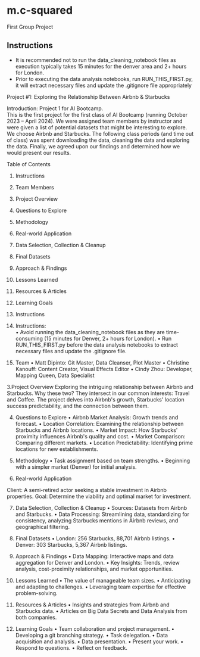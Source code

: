 # m.c-squared
First Group Project

## Instructions

* It is recommended not to run the data_cleaning_notebook files as execution typically takes 15 minutes for the denver area and 2+ hours for London.
* Prior to executing the data analysis notebooks, run RUN_THIS_FIRST.py, it will extract necessary files and update the .gitignore file appropriately

Project #1: Exploring the Relationship Between Airbnb & Starbucks

Introduction:  Project 1 for AI Bootcamp.  
This is the first project for the first class of AI Bootcamp (running October 2023 – April 2024). We were assigned team members by instructor and were given a list of potential datasets that might be interesting to explore. We choose Airbnb and Starbucks.  The following class periods (and time out of class) was spent downloading the data, cleaning the data and exploring the data.  Finally, we agreed upon our findings and determined how we would present our results. 

Table of Contents

1.	Instructions
2.	Team Members
3.	Project Overview
4.	Questions to Explore
5.	Methodology
6.	Real-world Application
7.	Data Selection, Collection & Cleanup
8.	Final Datasets
9.	Approach & Findings
10.	Lessons Learned
11.	Resources & Articles
12.	Learning Goals
13.	Instructions

1.	 Instructions:  
•	Avoid running the data_cleaning_notebook files as they are time-consuming (15 minutes for Denver, 2+ hours for London).
•	Run RUN_THIS_FIRST.py before the data analysis notebooks to extract necessary files and update the .gitignore file.

2. Team
•	Matt Dipinto: Git Master, Data Cleanser, Plot Master
•	Christine Kanouff: Content Creator, Visual Effects Editor
•	Cindy Zhou: Developer, Mapping Queen, Data Specialist

3.Project Overview
Exploring the intriguing relationship between Airbnb and Starbucks. Why these two? They intersect in our common interests: Travel and Coffee. The project delves into Airbnb's growth, Starbucks' location success predictability, and the connection between them.

4.  Questions to Explore
•	Airbnb Market Analysis: Growth trends and forecast.
•	Location Correlation: Examining the relationship between Starbucks and Airbnb locations.
•	Market Impact: How Starbucks' proximity influences Airbnb's quality and cost.
•	Market Comparison: Comparing different markets.
•	Location Predictability: Identifying prime locations for new establishments.

5.  Methodology
•	Task assignment based on team strengths.
•	Beginning with a simpler market (Denver) for initial analysis.

6. Real-world Application

Client: A semi-retired actor seeking a stable investment in Airbnb properties.
Goal: Determine the viability and optimal market for investment.

7.  Data Selection, Collection & Cleanup
•	Sources: Datasets from Airbnb and Starbucks.
•	Data Processing: Streamlining data, standardizing for consistency, analyzing Starbucks mentions in Airbnb reviews, and geographical filtering.

8.  Final Datasets
•	London: 256 Starbucks, 88,701 Airbnb listings.
•	Denver: 303 Starbucks, 5,367 Airbnb listings.

9.  Approach & Findings
•	Data Mapping: Interactive maps and data aggregation for Denver and London.
•	Key Insights: Trends, review analysis, cost-proximity relationships, and market opportunities.

10.  Lessons Learned
•	The value of manageable team sizes.
•	Anticipating and adapting to challenges.
•	Leveraging team expertise for effective problem-solving.

11.  Resources & Articles
•	Insights and strategies from Airbnb and Starbucks data.
•	Articles on Big Data Secrets and Data Analysis from both companies.

12.  Learning Goals
•	Team collaboration and project management.
•	Developing a git branching strategy.
•	Task delegation.
•	Data acquisition and analysis.
•	Data presentation.
•	Present your work.
•	Respond to questions.
•	Reflect on feedback.
